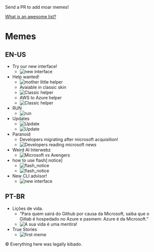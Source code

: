 Send a PR to add moar memes!

[What is an awesome list?](https://github.com/sindresorhus/awesome/blob/master/awesome.md)
# Memes
## EN-US
- Try our new interface!
  - ![new interface](images/brand_new_interface.jpg)
- Help wanted!
  - ![mother little helper](images/octohelp.jpg)
  - Avaiable in classic skin
  - ![Classic helper](images/classic_helper.jpg)
  - AWS to Azure helper
  - ![Classic helper](images/classic_helper_aws_azure.jpeg)
- RUN
  - ![run](images/run.jpg)
- Updates
  - ![Update](images/updates.jpg)
  - ![Update](images/updates2.jpg)
- Paranoid
  - Developers migrating after microsoft acquisition!
  - ![Developers reading microsoft news](images/nice_hat_pal.jpg)
- Weird Al Interwebz
  - ![Microsoft vs Avengers](images/next_avengers.jpg)
- how to use flash[:notice]
  - ![flash_notice](images/flash_notice.jpg)
  - ![flash_notice](images/flash_notice2.jpg)
- New CLI advisor!
  - ![new interface](images/git_cli.jpeg)
## PT-BR
- Lições de vida.
  - “Para quem sairá do Github por causa da Microsoft, saiba que o Gitlab é hospedado no Azure e pasmem: Azure é da Microsoft.” 
  - ![A sua vida é uma mentira!](images/snapshot.jpg)
- True Stories
  -  ![first meme](images/true_story1.jpg)


© Everything here was legally kibado.
